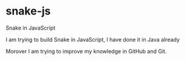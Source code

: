 # snake-js
Snake in JavaScript

I am trying to build Snake in JavaScript, I have done it in Java already

Morover I am trying to improve my knowledge in GitHub and Git.
